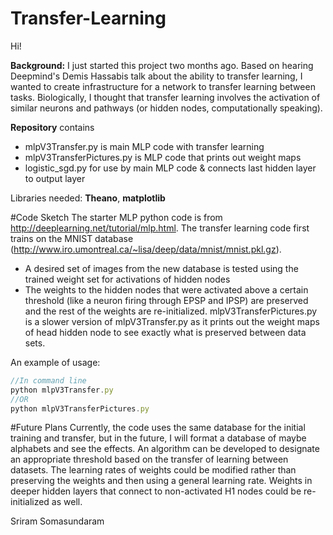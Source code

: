 # Transfer-Learning

Hi!

**Background:** I just started this project two months ago. Based on hearing Deepmind's Demis Hassabis talk about the ability to transfer learning, I wanted to create infrastructure for a network to transfer learning between tasks. Biologically, I thought that transfer learning involves the activation of similar neurons and pathways (or hidden nodes, computationally speaking).

**Repository** contains
- mlpV3Transfer.py is main MLP code with transfer learning
- mlpV3TransferPictures.py is MLP code that prints out weight maps
- logistic_sgd.py for use by main MLP code & connects last hidden layer to output layer

Libraries needed: **Theano**, **matplotlib**

#Code Sketch
The starter MLP python code is from http://deeplearning.net/tutorial/mlp.html.
The transfer learning code first trains on the MNIST database (http://www.iro.umontreal.ca/~lisa/deep/data/mnist/mnist.pkl.gz).
- A desired set of images from the new database is tested using the trained weight set for activations of hidden nodes
- The weights to the hidden nodes that were activated above a certain threshold (like a neuron firing through EPSP and IPSP) are preserved and the rest of the weights are re-initialized.
mlpV3TransferPictures.py is a slower version of mlpV3Transfer.py as it prints out the weight maps of head hidden node to see exactly what is preserved between data sets.


An example of usage:

```javascript
//In command line
python mlpV3Transfer.py
//OR
python mlpV3TransferPictures.py
```

#Future Plans
Currently, the code uses the same database for the initial training and transfer, but in the future, I will format a database of maybe alphabets and see the effects.
An algorithm can be developed to designate an appropriate threshold based on the transfer of learning between datasets. The learning rates of weights could be modified rather than preserving the weights and then using a general learning rate. Weights in deeper hidden layers that connect to non-activated H1 nodes could be re-initialized as well.

Sriram Somasundaram